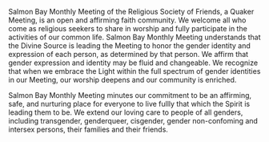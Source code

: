 Salmon Bay Monthly Meeting of the Religious Society of Friends, a Quaker Meeting, is an open and affirming faith community. We welcome all who come as religious seekers to share in worship and fully participate in the activities of our common life. Salmon Bay Monthly Meeting understands that the Divine Source is leading the Meeting to honor the gender identity and expression of each person, as determined by that person. We affirm that gender expression and identity may be fluid and changeable. We recognize that when we embrace the Light within the full spectrum of gender identities in our Meeting, our worship deepens and our community is enriched.

Salmon Bay Monthly Meeting minutes our commitment to be an affirming, safe, and nurturing place for everyone to live fullly that which the Spirit is leading them to be. We extend our loving care to people of all genders, including transgender, genderqueer, cisgender, gender non-confoming and intersex persons, their families and their friends.

